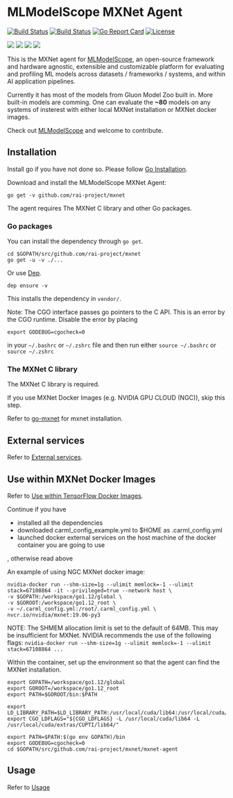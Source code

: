 # MLModelScope MXNet Agent

[![Build Status](https://travis-ci.org/rai-project/mxnet.svg?branch=master)](https://travis-ci.org/rai-project/mxnet)
[![Build Status](https://dev.azure.com/dakkak/rai/_apis/build/status/mxnet)](https://dev.azure.com/dakkak/rai/_build/latest?definitionId=17)
[![Go Report Card](https://goreportcard.com/badge/github.com/rai-project/mxnet)](https://goreportcard.com/report/github.com/rai-project/mxnet)
[![License](https://img.shields.io/badge/License-Apache%202.0-blue.svg)](https://opensource.org/licenses/Apache-2.0)

[![](https://images.microbadger.com/badges/version/carml/mxnet:ppc64le-gpu-latest.svg)](https://microbadger.com/images/carml/mxnet:ppc64le-gpu-latest> 'Get your own version badge on microbadger.com') [![](https://images.microbadger.com/badges/version/carml/mxnet:ppc64le-cpu-latest.svg)](https://microbadger.com/images/carml/mxnet:ppc64le-cpu-latest 'Get your own version badge on microbadger.com') [![](https://images.microbadger.com/badges/version/carml/mxnet:amd64-cpu-latest.svg)](https://microbadger.com/images/carml/mxnet:amd64-cpu-latest 'Get your own version badge on microbadger.com') [![](https://images.microbadger.com/badges/version/carml/mxnet:amd64-gpu-latest.svg)](https://microbadger.com/images/carml/mxnet:amd64-gpu-latest 'Get your own version badge on microbadger.com')

This is the MXNet agent for [MLModelScope](mlmodelscope.org), an open-source framework and hardware agnostic, extensible and customizable platform for evaluating and profiling ML models across datasets / frameworks / systems, and within AI application pipelines.

Currently it has most of the models from Gluon Model Zoo built in. More built-in models are comming.
One can evaluate the **~80** models on any systems of insterest with either local MXNet installation or MXNet docker images.

Check out [MLModelScope](mlmodelscope.org) and welcome to contribute.

## Installation

Install go if you have not done so. Please follow [Go Installation](https://docs.mlmodelscope.org/installation/source/golang).

Download and install the MLModelScope MXNet Agent:

```
go get -v github.com/rai-project/mxnet

```

The agent requires The MXNet C library and other Go packages.

### Go packages

You can install the dependency through `go get`.

```
cd $GOPATH/src/github.com/rai-project/mxnet
go get -u -v ./...
```

Or use [Dep](https://github.com/golang/dep).

```
dep ensure -v
```

This installs the dependency in `vendor/`.

Note: The CGO interface passes go pointers to the C API. This is an error by the CGO runtime. Disable the error by placing

```
export GODEBUG=cgocheck=0
```

in your `~/.bashrc` or `~/.zshrc` file and then run either `source ~/.bashrc` or `source ~/.zshrc`

### The MXNet C library

The MXNet C library is required.

If you use MXNet Docker Images (e.g. NVIDIA GPU CLOUD (NGC)), skip this step.

Refer to [go-mxnet](https://github.com/rai-project/go-mxnet#mxnet-installation) for mxnet installation.

## External services

Refer to [External services](https://github.com/rai-project/tensorflow#external-services).

## Use within MXNet Docker Images

Refer to [Use within TensorFlow Docker Images](https://github.com/rai-project/tensorflow#use-within-tensorflow-docker-images).

Continue if you have

* installed all the dependencies
* downloaded carml_config_example.yml to $HOME as .carml_config.yml
* launched docker external services on the host machine of the docker container you are going to use

, otherwise read above

An example of using NGC MXNet docker image: 

```
nvidia-docker run --shm-size=1g --ulimit memlock=-1 --ulimit stack=67108864 -it --privileged=true --network host \
-v $GOPATH:/workspace/go1.12/global \
-v $GOROOT:/workspace/go1.12_root \
-v ~/.carml_config.yml:/root/.carml_config.yml \
nvcr.io/nvidia/mxnet:19.06-py3
```

NOTE: The SHMEM allocation limit is set to the default of 64MB.  This may be
   insufficient for MXNet.  NVIDIA recommends the use of the following flags:
   ```nvidia-docker run --shm-size=1g --ulimit memlock=-1 --ulimit stack=67108864 ...```

Within the container, set up the environment so that the agent can find the MXNet installation.

```
export GOPATH=/workspace/go1.12/global
export GOROOT=/workspace/go1.12_root
export PATH=$GOROOT/bin:$PATH

export LD_LIBRARY_PATH=$LD_LIBRARY_PATH:/usr/local/cuda/lib64:/usr/local/cuda/extras/CUPTI/lib64/
export CGO_LDFLAGS="${CGO_LDFLAGS} -L /usr/local/cuda/lib64 -L /usr/local/cuda/extras/CUPTI/lib64/"

export PATH=$PATH:$(go env GOPATH)/bin  
export GODEBUG=cgocheck=0  
cd $GOPATH/src/github.com/rai-project/mxnet/mxnet-agent  
```


## Usage

Refer to [Usage](https://github.com/rai-project/tensorflow#usage)
